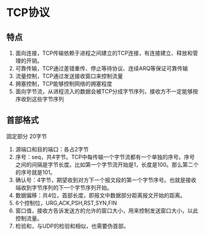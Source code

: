 # TCP协议

## 特点

1. 面向连接，TCP传输依赖于进程之间建立的TCP连接，有连接建立、释放和管理的开销。
2. 可靠传输，TCP通过差错重传、停止等待协议、连续ARQ等保证可靠传输
3. 流量控制，TCP通过发送接收窗口来控制流量
4. 拥塞控制，TCP能够控制网络的拥塞程度
5. 面向字节流，从进程流入的数据会被TCP分成字节序列，接收方不一定能够按序收到这些字节序列

## 首部格式

固定部分 20字节

1. 源端口和目的端口：各占2字节
2. 序号：seq，共4字节。TCP中每传输一个字节流都有一个单独的序号。序号之间的间隔是字节长度。比如第一个字节流开始是1，长度是100。那么第二个的序号就是101。
3. 确认号：4字节，期望收到对方下一个报文段的第一个字节序号。也就是接收端收到字节序列的下一个字节序列开始。
4. 数据偏移：共4位，首部长度，即报文中数据部分距离报文开始的距离。
5. 6个控制位，URG,ACK,PSH,RST,SYN,FIN
6. 窗口值，接收方告诉发送方的允许的窗口大小，用来控制发送窗口大小，以此控制流量。
7. 检验和，与UDP的检验和相似，也需要伪首部。